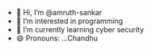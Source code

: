 - 👋 Hi, I’m @amruth-sankar
- 👀 I’m interested in programming
- 🌱 I’m currently learning cyber security
- 😄 Pronouns: ...Chandhu

<!---
amruth-sankar/amruth-sankar is a ✨ special ✨ repository because its `README.md` (this file) appears on your GitHub profile.
You can click the Preview link to take a look at your changes.
--->
